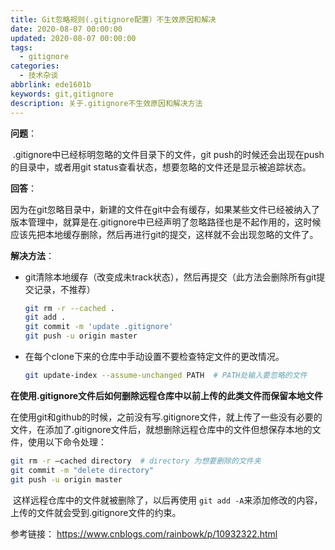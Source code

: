 ```yaml
---
title: Git忽略规则(.gitignore配置）不生效原因和解决
date: 2020-08-07 00:00:00
updated: 2020-08-07 00:00:00
tags:
  - gitignore
categories:
  - 技术杂谈
abbrlink: ede1601b
keywords: git,gitignore
description: 关于.gitignore不生效原因和解决方法
---
```


**问题**：

​        .gitignore中已经标明忽略的文件目录下的文件，git push的时候还会出现在push的目录中，或者用git status查看状态，想要忽略的文件还是显示被追踪状态。

**回答**：

​        因为在git忽略目录中，新建的文件在git中会有缓存，如果某些文件已经被纳入了版本管理中，就算是在.gitignore中已经声明了忽略路径也是不起作用的，这时候应该先把本地缓存删除，然后再进行git的提交，这样就不会出现忽略的文件了。

**解决方法**：

* git清除本地缓存（改变成未track状态），然后再提交（此方法会删除所有git提交记录，不推荐）

  ```bash
  git rm -r --cached .
  git add .
  git commit -m 'update .gitignore'
  git push -u origin master
  ```

* 在每个clone下来的仓库中手动设置不要检查特定文件的更改情况。

  ```bash
  git update-index --assume-unchanged PATH  # PATH处输入要忽略的文件
  ```

**在使用.gitignore文件后如何删除远程仓库中以前上传的此类文件而保留本地文件**

​        在使用git和github的时候，之前没有写.gitignore文件，就上传了一些没有必要的文件，在添加了.gitignore文件后，就想删除远程仓库中的文件但想保存本地的文件，使用以下命令处理：

```bash
git rm -r –cached directory  # directory 为想要删除的文件夹
git commit -m "delete directory"
git push -u origin master
```

​        这样远程仓库中的文件就被删除了，以后再使用 `git add -A`来添加修改的内容，上传的文件就会受到.gitignore文件的约束。



参考链接： https://www.cnblogs.com/rainbowk/p/10932322.html

